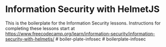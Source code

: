 # Information Security with HelmetJS

This is the boilerplate for the Information Security lessons. Instructions for completing these lessons start at https://www.freecodecamp.org/learn/information-security/information-security-with-helmetjs/
#   b o i l e r - p l a t e - i n f o s e c  
 #   b o i l e r p l a t e - i n f o s e c  
 